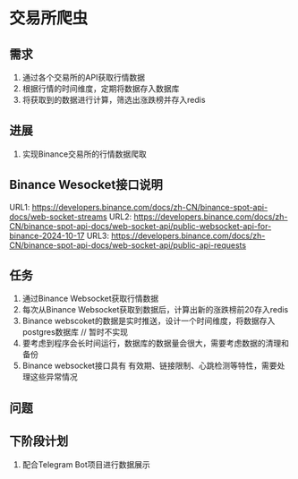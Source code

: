 # 交易所爬虫
## 需求
1. 通过各个交易所的API获取行情数据
2. 根据行情的时间维度，定期将数据存入数据库
3. 将获取到的数据进行计算，筛选出涨跌榜并存入redis

## 进展
1. 实现Binance交易所的行情数据爬取

## Binance Wesocket接口说明
URL1: https://developers.binance.com/docs/zh-CN/binance-spot-api-docs/web-socket-streams
URL2: https://developers.binance.com/docs/zh-CN/binance-spot-api-docs/web-socket-api/public-websocket-api-for-binance-2024-10-17
URL3: https://developers.binance.com/docs/zh-CN/binance-spot-api-docs/web-socket-api/public-api-requests

## 任务
1. 通过Binance Websocket获取行情数据
2. 每次从Binance Websocket获取到数据后，计算出新的涨跌榜前20存入redis
3. Binance webscoket的数据是实时推送，设计一个时间维度，将数据存入postgres数据库 // 暂时不实现
4. 要考虑到程序会长时间运行，数据库的数据量会很大，需要考虑数据的清理和备份
5. Binance websocket接口具有 有效期、链接限制、心跳检测等特性，需要处理这些异常情况

## 问题

## 下阶段计划
1. 配合Telegram Bot项目进行数据展示




